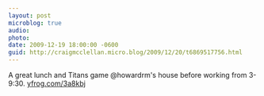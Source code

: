```yaml
---
layout: post
microblog: true
audio: 
photo: 
date: 2009-12-19 18:00:00 -0600
guid: http://craigmcclellan.micro.blog/2009/12/20/t6869517756.html
---
```

A great lunch and Titans game @howardrm's house before working from 3-9:30.  [yfrog.com/3a8kbj](http://yfrog.com/3a8kbj)
